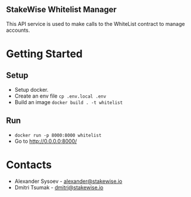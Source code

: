 ## StakeWise Whitelist Manager

This API service is used to make calls to the WhiteList contract to manage accounts.

# Getting Started

## Setup
- Setup docker.
- Create an env file `cp .env.local .env`
- Build an image `docker build . -t whitelist`

## Run
- `docker run -p 8000:8000 whitelist`
- Go to http://0.0.0.0:8000/

# Contacts
- Alexander Sysoev - alexander@stakewise.io
- Dmitri Tsumak - dmitri@stakewise.io
